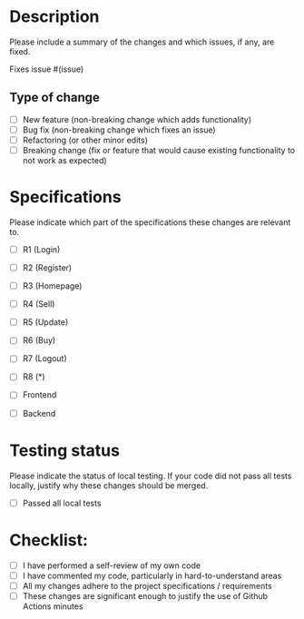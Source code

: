 # Description

Please include a summary of the changes and which issues, if any, are fixed.

Fixes issue #(issue)

## Type of change

- [ ] New feature (non-breaking change which adds functionality)
- [ ] Bug fix (non-breaking change which fixes an issue)
- [ ] Refactoring (or other minor edits)
- [ ] Breaking change (fix or feature that would cause existing functionality to not work as expected)

# Specifications

Please indicate which part of the specifications these changes are relevant to.

- [ ] R1 (Login)
- [ ] R2 (Register)
- [ ] R3 (Homepage)
- [ ] R4 (Sell)
- [ ] R5 (Update)
- [ ] R6 (Buy)
- [ ] R7 (Logout)
- [ ] R8 (*)

- [ ] Frontend
- [ ] Backend

# Testing status

Please indicate the status of local testing. If your code did not pass all tests locally, justify why these changes should be merged.

- [ ] Passed all local tests

# Checklist:

- [ ] I have performed a self-review of my own code
- [ ] I have commented my code, particularly in hard-to-understand areas
- [ ] All my changes adhere to the project specifications / requirements
- [ ] These changes are significant enough to justify the use of Github Actions minutes